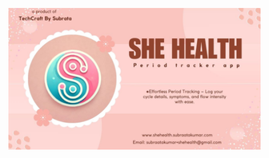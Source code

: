 ![she health logo](https://github.com/subraatakumar/She-Health---Public-Repo/blob/main/files/she_health_logo.jpg)

